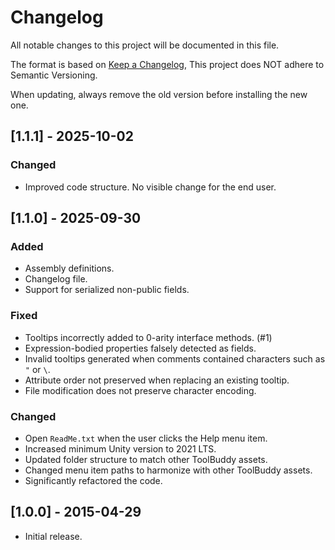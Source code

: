 # Changelog

All notable changes to this project will be documented in this file.

The format is based on [Keep a Changelog](https://keepachangelog.com/en/1.1.0/),
This project does NOT adhere to Semantic Versioning.

When updating, always remove the old version before installing the new one.

## [1.1.1] - 2025-10-02

### Changed

- Improved code structure. No visible change for the end user.

## [1.1.0] - 2025-09-30

### Added

- Assembly definitions.
- Changelog file.
- Support for serialized non-public fields.

### Fixed

- Tooltips incorrectly added to 0-arity interface methods. (#1)
- Expression-bodied properties falsely detected as fields.
- Invalid tooltips generated when comments contained characters such as `"` or `\`.
- Attribute order not preserved when replacing an existing tooltip.
- File modification does not preserve character encoding.

### Changed

- Open `ReadMe.txt` when the user clicks the Help menu item.
- Increased minimum Unity version to 2021 LTS.
- Updated folder structure to match other ToolBuddy assets.
- Changed menu item paths to harmonize with other ToolBuddy assets.
- Significantly refactored the code.

## [1.0.0] - 2015-04-29

- Initial release.